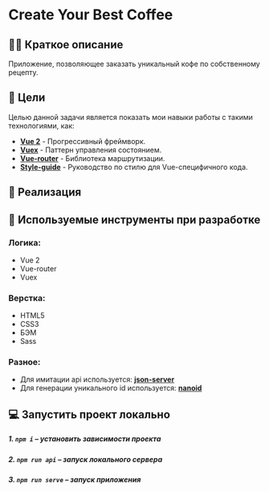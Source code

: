 # Create Your Best Coffee

## ✍🏻 Краткое описание
Приложение, позволяющее заказать уникальный кофе по собственному рецепту.

## 📃 Цели
Целью данной задачи является показать мои навыки работы с такими технологиями, как: <br />
- **[Vue 2](https://vuejs.org/index.html)** - Прогрессивный фреймворк.
- **[Vuex](https://vuex.vuejs.org/)** - Паттерн управления состоянием.
- **[Vue-router](https://router.vuejs.org/)** - Библиотека маршрутизации.
- **[Style-guide](https://vuejs.org/v2/style-guide/index.html)** - Руководство по стилю для Vue-специфичного кода.

## 🧙 Реализация


## 🧰 Используемые инструменты при разработке

### Логика:
- Vue 2
- Vue-router
- Vuex

### Верстка:
- HTML5
- CSS3
- БЭМ
- Sass

### Разное:
- Для имитации api используется: **[json-server](https://github.com/typicode/json-server)**
- Для генерации уникального id используется: **[nanoid](https://www.npmjs.com/package/nanoid/v/2.1.8)**

## 💻 Запустить проект локально

##### 1. `npm i` – установить зависимости проекта

##### 2. `npm run api` – запуск локального сервера

##### 3. `npm run serve` – запуск приложения
